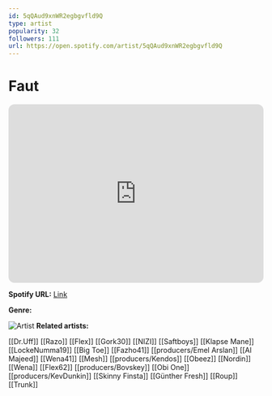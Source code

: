 ```yaml
---
id: 5qQAud9xnWR2egbgvfld9Q
type: artist
popularity: 32
followers: 111
url: https://open.spotify.com/artist/5qQAud9xnWR2egbgvfld9Q
---
```

# Faut

<iframe style="border-radius:12px" src="https://open.spotify.com/embed/artist/5qQAud9xnWR2egbgvfld9Q" width="100%" height="352" frameBorder="0" allowfullscreen="" allow="autoplay; clipboard-write; encrypted-media; fullscreen; picture-in-picture" loading="lazy"></iframe>

**Spotify URL:** [Link](https://open.spotify.com/artist/5qQAud9xnWR2egbgvfld9Q)

**Genre:** 

![Artist](https://i.scdn.co/image/ab6761610000e5eba8f5f5af894a98e9fec0e8aa)
**Related artists:**

[[Dr.Uff]]
[[Razo]]
[[Flex]]
[[Gork30]]
[[NIZI]]
[[Saftboys]]
[[Klapse Mane]]
[[LockeNumma19]]
[[Big Toe]]
[[Fazho41]]
[[producers/Emel Arslan]]
[[Al Majeed]]
[[Wena41]]
[[Mesh]]
[[producers/Kendos]]
[[Obeez]]
[[Nordin]]
[[Wena]]
[[Flex62]]
[[producers/Bovskey]]
[[Obi One]]
[[producers/KevDunkin]]
[[Skinny Finsta]]
[[Günther Fresh]]
[[Roup]]
[[Trunk]]
